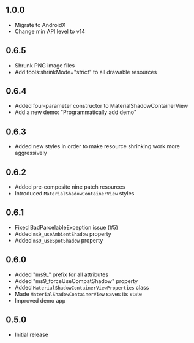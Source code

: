 ## 1.0.0
- Migrate to AndroidX
- Change min API level to v14

## 0.6.5
- Shrunk PNG image files
- Add tools:shrinkMode="strict" to all drawable resources

## 0.6.4
- Added four-parameter constructor to MaterialShadowContainerView
- Add a new demo: "Programmatically add demo"

## 0.6.3
- Added new styles in order to make resource shrinking work more aggressively

## 0.6.2
- Added pre-composite nine patch resources
- Introduced `MaterialShadowContainerView` styles

## 0.6.1
- Fixed BadParcelableException issue (#5)
- Added `ms9_useAmbientShadow` property
- Added `ms9_useSpotShadow` property

## 0.6.0

- Added "ms9_" prefix for all attributes
- Added "ms9_forceUseCompatShadow" property
- Added `MaterialShadowContainerViewProperties` class
- Made `MaterialShadowContainerView` saves its state
- Improved demo app

## 0.5.0

- Initial release

